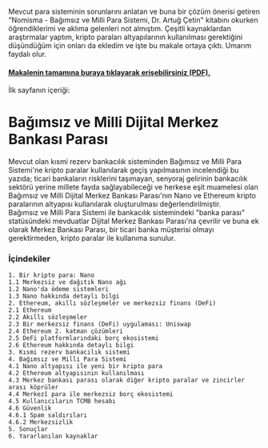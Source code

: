 Mevcut para sisteminin sorunlarını anlatan ve buna bir çözüm önerisi getiren "Nomisma - Bağımsız ve Milli Para Sistemi, Dr. Artuğ Çetin" kitabını okurken öğrendiklerimi ve aklıma gelenleri not almıştım. Çeşitli kaynaklardan araştırmalar yaptım, kripto paraları altyapılarının kullanılması gerektiğini düşündüğüm için onları da ekledim ve işte bu makale ortaya çıktı. Umarım faydalı olur.

#### [Makalenin tamamına buraya tıklayarak erişebilirsiniz (PDF).](https://yusufgurdogan.com/assets/BMDMBP.pdf "Makalenin tamamına buraya tıklayarak erişebilirsiniz (PDF).")

İlk sayfanın içeriği:
# Bağımsız ve Milli Dijital Merkez Bankası Parası
Mevcut olan kısmi rezerv bankacılık sisteminden Bağımsız ve Milli Para Sistemi'ne kripto paralar kullanılarak geçiş yapılmasının incelendiği bu yazıda; ticari bankaların risklerini taşımayan, senyoraj gelirinin bankacılık sektörü yerine millete fayda sağlayabileceği ve herkese eşit muamelesi olan Bağımsız ve Milli Dijital Merkez Bankası Parası'nın Nano ve Ethereum kripto paralarının altyapısı kullanılarak oluşturulması değerlendirilmiştir.
<br>Bağımsız ve Milli Para Sistemi ile bankacılık sistemindeki "banka parası" statüsündeki mevduatlar Dijital Merkez Bankası Parası'na çevrilir ve buna ek olarak Merkez Bankası Parası, bir ticari banka müşterisi olmayı gerektirmeden, kripto paralar ile kullanıma sunulur.

### İçindekiler
```
1. Bir kripto para: Nano
1.1 Merkezsiz ve dağıtık Nano ağı
1.2 Nano'da ödeme sistemleri
1.3 Nano hakkında detaylı bilgi
2. Ethereum, akıllı sözleşmeler ve merkezsiz finans (DeFi)
2.1 Ethereum
2.2 Akıllı sözleşmeler
2.3 Bir merkezsiz finans (DeFi) uygulaması: Uniswap
2.4 Ethereum 2. katman çözümleri
2.5 DeFi platformlarındaki borç ekosistemi
2.6 Ethereum hakkında detaylı bilgi
3. Kısmi rezerv bankacılık sistemi
4. Bağımsız ve Milli Para Sistemi
4.1 Nano altyapısı ile yeni bir kripto para
4.2 Ethereum altyapısının kullanılması
4.3 Merkez bankası parası olarak diğer kripto paralar ve zincirler arası köprüler
4.4 Merkezî para ile merkezsiz borç ekosistemi
4.5 Kullanıcıların TCMB hesabı
4.6 Güvenlik
4.6.1 Spam saldırıları
4.6.2 Merkezsizlik
5. Sonuçlar
6. Yararlanılan kaynaklar
```
